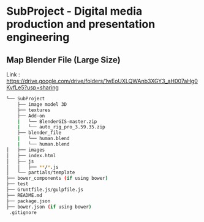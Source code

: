 # SubProject - Digital media production and presentation engineering	

## Map Blender File (Large Size)
Link : https://drive.google.com/drive/folders/1wEoUXLQWAnb3XGY3_aH007aHg0KvfLe5?usp=sharing

```bash
└── SubProject
    ├── image model 3D
    ├── textures
    ├── Add-on
    |   └── BlenderGIS-master.zip
    |   └── auto_rig_pro_3.59.35.zip
    ├── blender_file
    |   └── human.blend
    |   └── human.blend
│   ├── images
│   ├── index.html
│   ├── js
│   │   ├── **/*.js
│   └── partials/template
├── bower_components (if using bower)
├── test
├── Gruntfile.js/gulpfile.js
├── README.md
├── package.json
├── bower.json (if using bower)
 .gitignore
```
